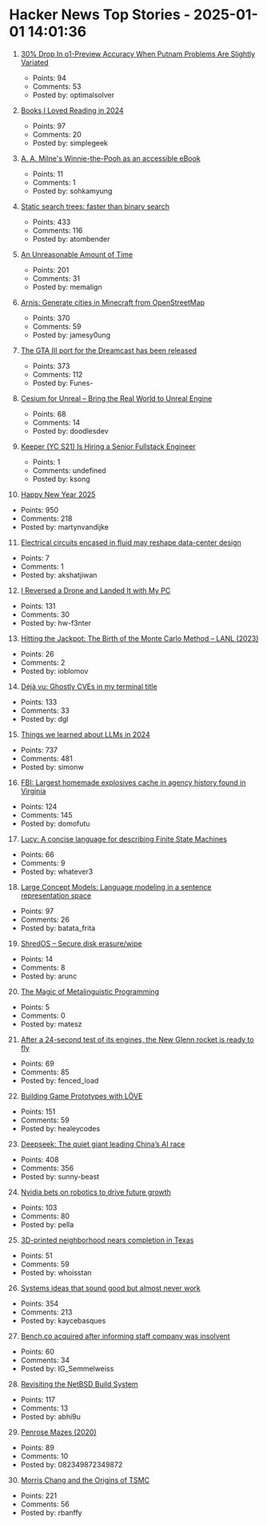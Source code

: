 # Hacker News Top Stories - 2025-01-01 14:01:36

1. [30% Drop In o1-Preview Accuracy When Putnam Problems Are Slightly Variated](https://openreview.net/forum?id=YXnwlZe0yf&noteId=yrsGpHd0Sf)
   - Points: 94
   - Comments: 53
   - Posted by: optimalsolver

2. [Books I Loved Reading in 2024](https://thoughts.wyounas.com/p/books-i-enjoyed-most-in-2024)
   - Points: 97
   - Comments: 20
   - Posted by: simplegeek

3. [A. A. Milne's Winnie-the-Pooh as an accessible eBook](https://tilde.zone/@gluejar/113749300977151258)
   - Points: 11
   - Comments: 1
   - Posted by: sohkamyung

4. [Static search trees: faster than binary search](https://curiouscoding.nl/posts/static-search-tree/)
   - Points: 433
   - Comments: 116
   - Posted by: atombender

5. [An Unreasonable Amount of Time](https://allenpike.com/2024/an-unreasonable-amount-of-time)
   - Points: 201
   - Comments: 31
   - Posted by: memalign

6. [Arnis: Generate cities in Minecraft from OpenStreetMap](https://github.com/louis-e/arnis)
   - Points: 370
   - Comments: 59
   - Posted by: jamesy0ung

7. [The GTA III port for the Dreamcast has been released](https://gitlab.com/skmp/dca3-game)
   - Points: 373
   - Comments: 112
   - Posted by: Funes-

8. [Cesium for Unreal – Bring the Real World to Unreal Engine](https://cesium.com/platform/cesium-for-unreal/)
   - Points: 68
   - Comments: 14
   - Posted by: doodlesdev

9. [Keeper (YC S21) Is Hiring a Senior Fullstack Engineer](https://www.ycombinator.com/companies/keeper/jobs/fLwv59z-senior-fullstack-engineer)
   - Points: 1
   - Comments: undefined
   - Posted by: ksong

10. [Happy New Year 2025](undefined)
   - Points: 950
   - Comments: 218
   - Posted by: martynvandijke

11. [Electrical circuits encased in fluid may reshape data-center design](https://www.sandia.gov/labnews/2024/05/30/hpc-cooling/)
   - Points: 7
   - Comments: 1
   - Posted by: akshatjiwan

12. [I Reversed a Drone and Landed It with My PC](https://www.hardbreak.wiki/network-analysis/protocols/application-layer/proprietary-protocols/parrot-anafi-drone-reverse-engineering)
   - Points: 131
   - Comments: 30
   - Posted by: hw-f3nter

13. [Hitting the Jackpot: The Birth of the Monte Carlo Method – LANL (2023)](https://www.lanl.gov/media/publications/actinide-research-quarterly/first-quarter-2023/hitting-the-jackpot-the-birth-of-the-monte-carlo-method)
   - Points: 26
   - Comments: 2
   - Posted by: ioblomov

14. [Déjà vu: Ghostly CVEs in my terminal title](https://dgl.cx/2024/12/ghostty-terminal-title)
   - Points: 133
   - Comments: 33
   - Posted by: dgl

15. [Things we learned about LLMs in 2024](https://simonwillison.net/2024/Dec/31/llms-in-2024/)
   - Points: 737
   - Comments: 481
   - Posted by: simonw

16. [FBI: Largest homemade explosives cache in agency history found in Virginia](https://thehill.com/national-security/5061535-virginia-man-arrested-explosives/)
   - Points: 124
   - Comments: 145
   - Posted by: domofutu

17. [Lucy: A concise language for describing Finite State Machines](https://pkg.spooky.click/lucylang/)
   - Points: 66
   - Comments: 9
   - Posted by: whatever3

18. [Large Concept Models: Language modeling in a sentence representation space](https://github.com/facebookresearch/large_concept_model)
   - Points: 97
   - Comments: 26
   - Posted by: batata_frita

19. [ShredOS – Secure disk erasure/wipe](https://github.com/PartialVolume/shredos.x86_64)
   - Points: 14
   - Comments: 8
   - Posted by: arunc

20. [The Magic of Metalinguistic Programming](https://ericnormand.substack.com/p/the-magic-of-metalinguistic-programming)
   - Points: 5
   - Comments: 0
   - Posted by: matesz

21. [After a 24-second test of its engines, the New Glenn rocket is ready to fly](https://arstechnica.com/space/2024/12/blue-origin-hot-fires-new-glenn-rocket-setting-up-a-launch-early-next-year/)
   - Points: 69
   - Comments: 85
   - Posted by: fenced_load

22. [Building Game Prototypes with LÖVE](https://healeycodes.com/building-game-prototypes-with-love)
   - Points: 151
   - Comments: 59
   - Posted by: healeycodes

23. [Deepseek: The quiet giant leading China’s AI race](https://www.chinatalk.media/p/deepseek-ceo-interview-with-chinas)
   - Points: 408
   - Comments: 356
   - Posted by: sunny-beast

24. [Nvidia bets on robotics to drive future growth](https://www.ft.com/content/7c3dafa8-ffb9-4ca8-b677-ab3cc2afbdcb)
   - Points: 103
   - Comments: 80
   - Posted by: pella

25. [3D-printed neighborhood nears completion in Texas](https://www.yahoo.com/news/worlds-largest-3d-printed-neighborhood-060654029.html)
   - Points: 51
   - Comments: 59
   - Posted by: whoisstan

26. [Systems ideas that sound good but almost never work](https://hardcoresoftware.learningbyshipping.com/p/225-systems-ideas-that-sound-good)
   - Points: 354
   - Comments: 213
   - Posted by: kaycebasques

27. [Bench.co acquired after informing staff company was insolvent](https://www.bench.co/press-release)
   - Points: 60
   - Comments: 34
   - Posted by: IG_Semmelweiss

28. [Revisiting the NetBSD Build System](https://blogsystem5.substack.com/p/netbsd-build-system)
   - Points: 117
   - Comments: 13
   - Posted by: abhi9u

29. [Penrose Mazes (2020)](https://justinpombrio.net/archive/penrose-maze/)
   - Points: 89
   - Comments: 10
   - Posted by: 082349872349872

30. [Morris Chang and the Origins of TSMC](https://www.construction-physics.com/p/morris-chang-and-the-origins-of-tsmc)
   - Points: 221
   - Comments: 56
   - Posted by: rbanffy

